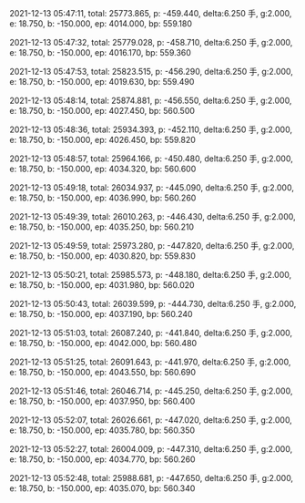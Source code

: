 2021-12-13 05:47:11, total: 25773.865, p: -459.440, delta:6.250 手, g:2.000, e: 18.750, b: -150.000, ep: 4014.000, bp: 559.180

2021-12-13 05:47:32, total: 25779.028, p: -458.710, delta:6.250 手, g:2.000, e: 18.750, b: -150.000, ep: 4016.170, bp: 559.360

2021-12-13 05:47:53, total: 25823.515, p: -456.290, delta:6.250 手, g:2.000, e: 18.750, b: -150.000, ep: 4019.630, bp: 559.490

2021-12-13 05:48:14, total: 25874.881, p: -456.550, delta:6.250 手, g:2.000, e: 18.750, b: -150.000, ep: 4027.450, bp: 560.500

2021-12-13 05:48:36, total: 25934.393, p: -452.110, delta:6.250 手, g:2.000, e: 18.750, b: -150.000, ep: 4026.450, bp: 559.820

2021-12-13 05:48:57, total: 25964.166, p: -450.480, delta:6.250 手, g:2.000, e: 18.750, b: -150.000, ep: 4034.320, bp: 560.600

2021-12-13 05:49:18, total: 26034.937, p: -445.090, delta:6.250 手, g:2.000, e: 18.750, b: -150.000, ep: 4036.990, bp: 560.260

2021-12-13 05:49:39, total: 26010.263, p: -446.430, delta:6.250 手, g:2.000, e: 18.750, b: -150.000, ep: 4035.250, bp: 560.210

2021-12-13 05:49:59, total: 25973.280, p: -447.820, delta:6.250 手, g:2.000, e: 18.750, b: -150.000, ep: 4030.820, bp: 559.830

2021-12-13 05:50:21, total: 25985.573, p: -448.180, delta:6.250 手, g:2.000, e: 18.750, b: -150.000, ep: 4031.980, bp: 560.020

2021-12-13 05:50:43, total: 26039.599, p: -444.730, delta:6.250 手, g:2.000, e: 18.750, b: -150.000, ep: 4037.190, bp: 560.240

2021-12-13 05:51:03, total: 26087.240, p: -441.840, delta:6.250 手, g:2.000, e: 18.750, b: -150.000, ep: 4042.000, bp: 560.480

2021-12-13 05:51:25, total: 26091.643, p: -441.970, delta:6.250 手, g:2.000, e: 18.750, b: -150.000, ep: 4043.550, bp: 560.690

2021-12-13 05:51:46, total: 26046.714, p: -445.250, delta:6.250 手, g:2.000, e: 18.750, b: -150.000, ep: 4037.950, bp: 560.400

2021-12-13 05:52:07, total: 26026.661, p: -447.020, delta:6.250 手, g:2.000, e: 18.750, b: -150.000, ep: 4035.780, bp: 560.350

2021-12-13 05:52:27, total: 26004.009, p: -447.310, delta:6.250 手, g:2.000, e: 18.750, b: -150.000, ep: 4034.770, bp: 560.260

2021-12-13 05:52:48, total: 25988.681, p: -447.650, delta:6.250 手, g:2.000, e: 18.750, b: -150.000, ep: 4035.070, bp: 560.340